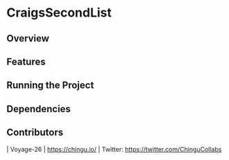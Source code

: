# CraigsSecondList

## Overview

## Features

## Running the Project

## Dependencies

## Contributors 




| Voyage-26 | https://chingu.io/ | Twitter: https://twitter.com/ChinguCollabs